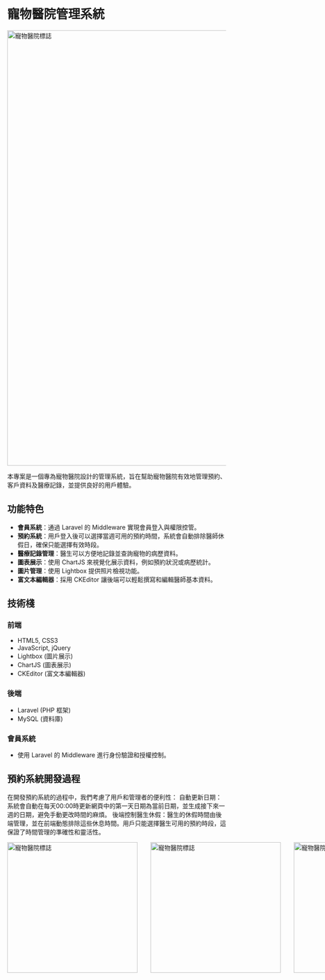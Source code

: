 # 寵物醫院管理系統

<div>
    <img src="https://github.com/ironfofo/hospital/issues/1#issue-2832409630" style="width:1000px" alt="寵物醫院標誌" />    
</div>




本專案是一個專為寵物醫院設計的管理系統，旨在幫助寵物醫院有效地管理預約、客戶資料及醫療記錄，並提供良好的用戶體驗。

## 功能特色

- **會員系統**：通過 Laravel 的 Middleware 實現會員登入與權限控管。
- **預約系統**：用戶登入後可以選擇當週可用的預約時間，系統會自動排除醫師休假日，確保只能選擇有效時段。
- **醫療記錄管理**：醫生可以方便地記錄並查詢寵物的病歷資料。
- **圖表展示**：使用 ChartJS 來視覺化展示資料，例如預約狀況或病歷統計。
- **圖片管理**：使用 Lightbox 提供照片檢視功能。
- **富文本編輯器**：採用 CKEditor 讓後端可以輕鬆撰寫和編輯醫師基本資料。

## 技術棧

### 前端

- HTML5, CSS3
- JavaScript, jQuery
- Lightbox (圖片展示)
- ChartJS (圖表展示)
- CKEditor (富文本編輯器)

### 後端

- Laravel (PHP 框架)
- MySQL (資料庫)

### 會員系統

- 使用 Laravel 的 Middleware 進行身份驗證和授權控制。

## 預約系統開發過程

在開發預約系統的過程中，我們考慮了用戶和管理者的便利性：
自動更新日期：系統會自動在每天00:00時更新網頁中的第一天日期為當前日期，並生成接下來一週的日期，避免手動更改時間的麻煩。
後端控制醫生休假：醫生的休假時間由後端管理，並在前端動態排除這些休息時間。用戶只能選擇醫生可用的預約時段，這保證了時間管理的準確性和靈活性。

<div style="display: flex; justify-content: space-between;">
    <img src="https://github.com/user-attachments/assets/aa89ff67-44e8-4fc6-98ea-b53e734433c9" style="width: 300px; margin-right: 30px;" alt="寵物醫院標誌" />
    <img src="https://github.com/user-attachments/assets/078fac91-11a4-41ff-ba33-0f0f89ec458e" style="width: 300px; margin-right: 30px;" alt="寵物醫院標誌" />
    <img src="https://github.com/user-attachments/assets/4dcf3e2d-5805-44b5-a7f2-1b3bba65e6d7" style="width: 300px;" alt="寵物醫院標誌" />
</div>


